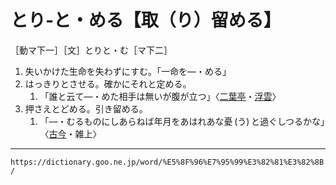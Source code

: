 # とり‐と・める【取（り）留める】

［動マ下一］［文］とりと・む［マ下二］
1. 失いかけた生命を失わずにすむ。「一命を―・める」
2. はっきりとさせる。確かにそれと定める。    
    1.  「誰と云て―・めた相手は無いが腹が立つ」〈[二葉亭](https://dictionary.goo.ne.jp/word/person/%E4%BA%8C%E8%91%89%E4%BA%AD%E5%9B%9B%E8%BF%B7/#jn-193187)・[浮雲](https://dictionary.goo.ne.jp/word/%E6%B5%AE%E9%9B%B2_%28%E3%81%86%E3%81%8D%E3%81%90%E3%82%82%29/#jn-18109)〉
3. 押さえとどめる。引き留める。    
    1.  「―・むるものにしあらねば年月をあはれあな憂 (う) と過ぐしつるかな」〈[古今](https://dictionary.goo.ne.jp/word/%E5%8F%A4%E4%BB%8A%E5%92%8C%E6%AD%8C%E9%9B%86/#jn-76609)・雑上〉

---
`https://dictionary.goo.ne.jp/word/%E5%8F%96%E7%95%99%E3%82%81%E3%82%8B/`